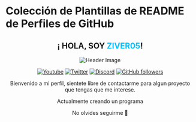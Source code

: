 # Colección de Plantillas de README de Perfiles de GitHub

<div align="center">

## **<span style="text-transform: uppercase;">¡ Hola, soy <a href="https://github.com/Ziver05" style="color: #00BFFF; text-decoration: none;">Ziver05</a>!</span>**

![Header Image](https://i.imgur.com/OCajrNy.png)

[![Youtube](https://img.shields.io/badge/YouTube-Ziver05-red?logo=youtube)](https://www.youtube.com/@Ziver05)
[![Twitter](https://img.shields.io/badge/Twitter-@Ziver05-blue?logo=twitter)](https://x.com/MathiasSar3679)
[![Discord](https://img.shields.io/badge/Discord-Ziver05-7289DA?logo=discord)](https://discord.gg/vpcZTtFWtJ)
[![GitHub followers](https://img.shields.io/github/followers/Ziver05?label=Seguidores&style=social)](https://github.com/Ziver05)

Bienvenido a mi perfil, sientete libre de contactarme para algun proyecto que tengas que me interese.

Actualmente creando un programa 

No olvides seguirme 🌟
